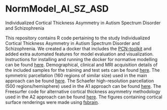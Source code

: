 # NormModel_AI_SZ_ASD
Individualized Cortical Thickness Asymmetry in Autism Spectrum Disorder and Schizophrenia

This repository contains R code pertaining to the study Individualized Cortical Thickness Asymmetry in Autism Spectrum Disorder and Schizophrenia.
We created a docker that includes the [PCN-toolkit](https://pcntoolkit.readthedocs.io/en/latest/) and added extra automated features for model evaluation and visualization. 
Instructions for installing and running the docker for normative modelling can be found [here](https://github.com/iamjoostjanssen/NormModel_MorphoSim_SZ/blob/main/Docker_and_ReferenceModelling.txt). Demographical, clinical and MRI acquisition details of the included samples for the training and test sets can be found [here](https://github.com/iamjoostjanssen/NormModel_AI_SZ_ASD/tree/main/Study%20details). The symmetric parcellation (160 regions of similar size) used in the main approach can be found [here](https://github.com/RafaelRomeroGarcia/subParcellation_symmetric). The Schaefer high-resolution parcellation (500 regions/hemisphere) used in the A1 approach can be found [here](https://github.com/ThomasYeoLab/CBIG/tree/master/stable_projects/brain_parcellation/Schaefer2018_LocalGlobal). The Freesurfer code for alternative cortical thickness asymmetry methodology used in the A2 approach can be found [here](https://surfer.nmr.mgh.harvard.edu/fswiki/Xhemi). The figures containing cortical surface renderings were made using [fsbrain](https://cran.r-project.org/web/packages/fsbrain/vignettes/fsbrain.html).
